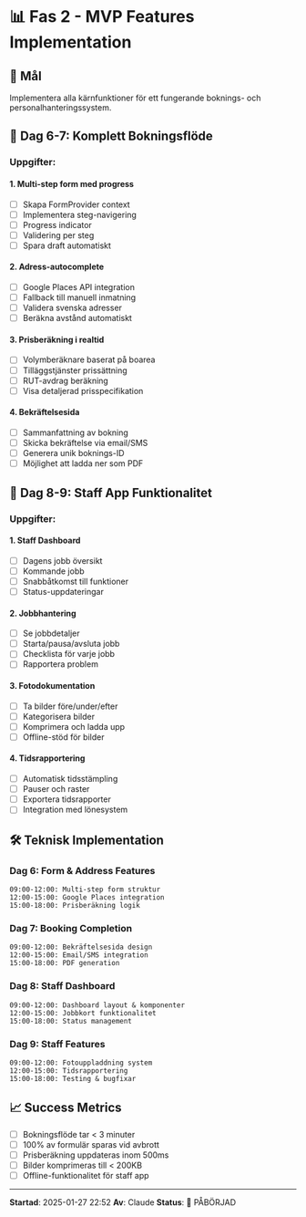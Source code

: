 # 📊 Fas 2 - MVP Features Implementation

## 🎯 Mål
Implementera alla kärnfunktioner för ett fungerande boknings- och personalhanteringssystem.

## 📅 Dag 6-7: Komplett Bokningsflöde

### Uppgifter:

#### 1. **Multi-step form med progress** 
- [ ] Skapa FormProvider context
- [ ] Implementera steg-navigering
- [ ] Progress indicator
- [ ] Validering per steg
- [ ] Spara draft automatiskt

#### 2. **Adress-autocomplete**
- [ ] Google Places API integration
- [ ] Fallback till manuell inmatning
- [ ] Validera svenska adresser
- [ ] Beräkna avstånd automatiskt

#### 3. **Prisberäkning i realtid**
- [ ] Volymberäknare baserat på boarea
- [ ] Tilläggstjänster prissättning
- [ ] RUT-avdrag beräkning
- [ ] Visa detaljerad prisspecifikation

#### 4. **Bekräftelsesida**
- [ ] Sammanfattning av bokning
- [ ] Skicka bekräftelse via email/SMS
- [ ] Generera unik boknings-ID
- [ ] Möjlighet att ladda ner som PDF

## 📅 Dag 8-9: Staff App Funktionalitet

### Uppgifter:

#### 1. **Staff Dashboard**
- [ ] Dagens jobb översikt
- [ ] Kommande jobb
- [ ] Snabbåtkomst till funktioner
- [ ] Status-uppdateringar

#### 2. **Jobbhantering**
- [ ] Se jobbdetaljer
- [ ] Starta/pausa/avsluta jobb
- [ ] Checklista för varje jobb
- [ ] Rapportera problem

#### 3. **Fotodokumentation**
- [ ] Ta bilder före/under/efter
- [ ] Kategorisera bilder
- [ ] Komprimera och ladda upp
- [ ] Offline-stöd för bilder

#### 4. **Tidsrapportering**
- [ ] Automatisk tidsstämpling
- [ ] Pauser och raster
- [ ] Exportera tidsrapporter
- [ ] Integration med lönesystem

## 🛠️ Teknisk Implementation

### Dag 6: Form & Address Features
```
09:00-12:00: Multi-step form struktur
12:00-15:00: Google Places integration
15:00-18:00: Prisberäkning logik
```

### Dag 7: Booking Completion
```
09:00-12:00: Bekräftelsesida design
12:00-15:00: Email/SMS integration
15:00-18:00: PDF generation

```

### Dag 8: Staff Dashboard
```
09:00-12:00: Dashboard layout & komponenter
12:00-15:00: Jobbkort funktionalitet
15:00-18:00: Status management
```

### Dag 9: Staff Features
```
09:00-12:00: Fotouppladdning system
12:00-15:00: Tidsrapportering
15:00-18:00: Testing & bugfixar
```

## 📈 Success Metrics
- [ ] Bokningsflöde tar < 3 minuter
- [ ] 100% av formulär sparas vid avbrott
- [ ] Prisberäkning uppdateras inom 500ms
- [ ] Bilder komprimeras till < 200KB
- [ ] Offline-funktionalitet för staff app

---

**Startad**: 2025-01-27 22:52
**Av**: Claude
**Status**: 🚀 PÅBÖRJAD